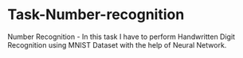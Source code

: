 # Task-Number-recognition

 Number Recognition - In this task I have to perform Handwritten Digit Recognition using MNIST Dataset with the help of Neural Network.
